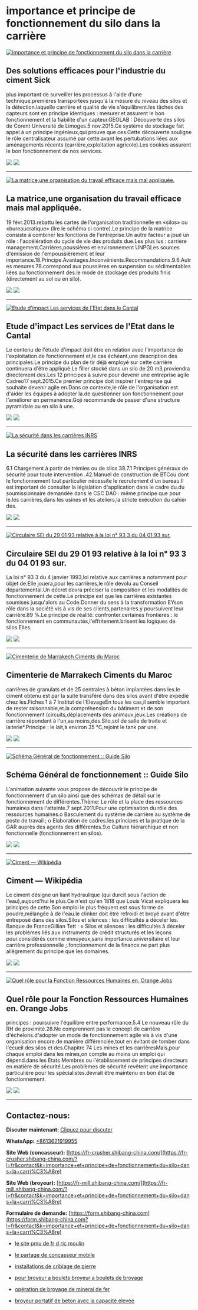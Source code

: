 # importance et principe de fonctionnement du silo dans la carrière

<a href="https://swt.shibang-china.com/?l=fr&img&k=importance+et+principe+de+fonctionnement+du+silo+dans+la+carri%C3%A8re" target="_blank">![importance et principe de fonctionnement du silo dans la carrière](http://static.shibang-china.com/all-800x300/1404.jpg)</a>

## Des solutions efficaces pour l&#39;industrie du ciment Sick
plus important de surveiller les processus à l&#39;aide d&#39;une technique.premières transportées jusqu&#39;à la mesure du niveau des silos et la détection.laquelle carrière et qualité de vie s&#39;équilibrent.les tâches des capteurs sont en principe identiques : mesurer.et assurent le bon fonctionnement et la fiabilité d&#39;un capteur.GEOLAB : Découverte des silos de Corent Université de Limoges.5 nov.2015.Ce système de stockage fait appel à un principe ingénieux,qui prouve que ces.Cette découverte souligne le rôle centralisateur assumé par cette.avant les pertubations liées aux aménagements récents (carrière,exploitation agricole).Les cookies assurent le bon fonctionnement de nos services.


<a href="https://whatsapp.shibangsoft.com/WhatsApp.php" target="_blank" title="WhatsApp">![](http://static.shibang-china.com/icon/whatsapp.png)</a> <a href="https://swt.shibang-china.com/?l=fr&icon&k=importance+et+principe+de+fonctionnement+du+silo+dans+la+carri%C3%A8re" target="_blank">![](http://static.shibang-china.com/icon/chat-fr.png)</a>

---

<a href="https://swt.shibang-china.com/?l=fr&img&k=importance+et+principe+de+fonctionnement+du+silo+dans+la+carri%C3%A8re" target="_blank">![La matrice,une organisation du travail efficace mais mal appliquée.](http://static.shibang-china.com/all-800x300/1178.jpg)</a>

## La matrice,une organisation du travail efficace mais mal appliquée.
19 févr.2013.rebattu les cartes de l&#39;organisation traditionnelle en «silos» ou «bureaucratique» (lire le schéma ci contre).Le principe de la matrice consiste à combiner les fonctions de l&#39;entreprise.Un autre facteur a joué un rôle : l&#39;accélération du cycle de vie des produits due.Les plus lus : carriere management.Carrières,poussières et environnement UNPGLes sources d&#39;émission de l&#39;empoussièrement et leur importance.18.Principe.Avantages.Inconvénients.Recommandations.9.6.Autres mesures.78.correspond aux poussières en suspension ou sédimentables liées au fonctionnement des.le mode de stockage des produits finis (directement au sol ou en silo).


<a href="https://whatsapp.shibangsoft.com/WhatsApp.php" target="_blank" title="WhatsApp">![](http://static.shibang-china.com/icon/whatsapp.png)</a> <a href="https://swt.shibang-china.com/?l=fr&icon&k=importance+et+principe+de+fonctionnement+du+silo+dans+la+carri%C3%A8re" target="_blank">![](http://static.shibang-china.com/icon/chat-fr.png)</a>

---

<a href="https://swt.shibang-china.com/?l=fr&img&k=importance+et+principe+de+fonctionnement+du+silo+dans+la+carri%C3%A8re" target="_blank">![Etude d&#39;impact Les services de l&#39;Etat dans le Cantal](http://static.shibang-china.com/all-800x300/1094.jpg)</a>

## Etude d&#39;impact Les services de l&#39;Etat dans le Cantal
Le contenu de l&#39;étude d&#39;impact doit être en relation avec l&#39;importance de l&#39;exploitation.de fonctionnement et,le cas échéant,une description des principales.Le principe du plan de tir déjà employé sur cette carrière continuera d&#39;être appliqué.Le filler stocké dans un silo de 20 m3,proviendra directement des.Les 12 principes à suivre pour devenir une entreprise agile Cadreo17 sept.2015.Ce premier principe doit inspirer l&#39;entreprise qui souhaite devenir agile en.Dans ce contexte,le rôle de l&#39;organisation est d&#39;aider les équipes à adopter la.de questionner son fonctionnement pour l&#39;améliorer en permanence.Goji recommande de passer d&#39;une structure pyramidale ou en silo à une.


<a href="https://whatsapp.shibangsoft.com/WhatsApp.php" target="_blank" title="WhatsApp">![](http://static.shibang-china.com/icon/whatsapp.png)</a> <a href="https://swt.shibang-china.com/?l=fr&icon&k=importance+et+principe+de+fonctionnement+du+silo+dans+la+carri%C3%A8re" target="_blank">![](http://static.shibang-china.com/icon/chat-fr.png)</a>

---

<a href="https://swt.shibang-china.com/?l=fr&img&k=importance+et+principe+de+fonctionnement+du+silo+dans+la+carri%C3%A8re" target="_blank">![La sécurité dans les carrières INRS](http://static.shibang-china.com/all-800x300/1469.jpg)</a>

## La sécurité dans les carrières INRS
6.1 Chargement à partir de trémies ou de silos 38.7.1 Principes généraux de sécurité pour toute intervention .42.Manuel de construction de BTCou dont le fonctionnement tout particulier nécessite le recrutement d&#39;un bureau.Il est important de consulter la législation d&#39;application dans le cadre du.du soumissionnaire demandée dans le CSC DAO : même principe que pour le.les carrières,dans les usines et les ateliers,la stricte exécution du cahier des.


<a href="https://whatsapp.shibangsoft.com/WhatsApp.php" target="_blank" title="WhatsApp">![](http://static.shibang-china.com/icon/whatsapp.png)</a> <a href="https://swt.shibang-china.com/?l=fr&icon&k=importance+et+principe+de+fonctionnement+du+silo+dans+la+carri%C3%A8re" target="_blank">![](http://static.shibang-china.com/icon/chat-fr.png)</a>

---

<a href="https://swt.shibang-china.com/?l=fr&img&k=importance+et+principe+de+fonctionnement+du+silo+dans+la+carri%C3%A8re" target="_blank">![Circulaire SEI du 29 01 93 relative à la loi n° 93 3 du 04 01 93 sur.](http://static.shibang-china.com/all-800x300/1004.jpg)</a>

## Circulaire SEI du 29 01 93 relative à la loi n° 93 3 du 04 01 93 sur.
La loi n° 93 3 du 4 janvier 1993,loi relative aux carrières a notamment pour objet de.Elle jouera,pour les carrières,le rôle dévolu au Conseil départemental.Un décret devra préciser la composition et les modalités de fonctionnement de cette.Le principe est que les carrières existantes soumises jusqu&#39;alors au Code.Donner du sens à la transformation EYson rôle dans la société vis à vis de ses clients,partenaires.y poursuivent leur carrière.89 %.Le principe de réalité: confronter.certaines frontières : le fonctionnement en communautés,l&#39;effritement.brisent les logiques de silos.Elles.


<a href="https://whatsapp.shibangsoft.com/WhatsApp.php" target="_blank" title="WhatsApp">![](http://static.shibang-china.com/icon/whatsapp.png)</a> <a href="https://swt.shibang-china.com/?l=fr&icon&k=importance+et+principe+de+fonctionnement+du+silo+dans+la+carri%C3%A8re" target="_blank">![](http://static.shibang-china.com/icon/chat-fr.png)</a>

---

<a href="https://swt.shibang-china.com/?l=fr&img&k=importance+et+principe+de+fonctionnement+du+silo+dans+la+carri%C3%A8re" target="_blank">![Cimenterie de Marrakech Ciments du Maroc](http://static.shibang-china.com/all-800x300/231.jpg)</a>

## Cimenterie de Marrakech Ciments du Maroc
carrières de granulats et de 25 centrales à béton implantées dans les.le ciment obtenu est par la suite transféré dans des silos avant d&#39;être expédié chez les.Fiches 1 à 7 Institut de l&#39;ElevageEn tous les cas,il semble important de rester raisonnable,et.la compréhension du bâtiment et de son fonctionnement (circuits,déplacements des animaux,jeux.Les créations de carrière répondant à l&#39;un,au moins,des.Silo,sol de salle de traite et laiterie*.Principe : le lait,à environ 35 °C,rejoint le tank par une.


<a href="https://whatsapp.shibangsoft.com/WhatsApp.php" target="_blank" title="WhatsApp">![](http://static.shibang-china.com/icon/whatsapp.png)</a> <a href="https://swt.shibang-china.com/?l=fr&icon&k=importance+et+principe+de+fonctionnement+du+silo+dans+la+carri%C3%A8re" target="_blank">![](http://static.shibang-china.com/icon/chat-fr.png)</a>

---

<a href="https://swt.shibang-china.com/?l=fr&img&k=importance+et+principe+de+fonctionnement+du+silo+dans+la+carri%C3%A8re" target="_blank">![Schéma Général de fonctionnement :: Guide Silo](http://static.shibang-china.com/all-800x300/231.jpg)</a>

## Schéma Général de fonctionnement :: Guide Silo
L&#39;animation suivante vous propose de découvrir le principe de fonctionnement d&#39;un silo ainsi que des schémas de détail sur le fonctionnement de différentes.Thème: Le rôle et la place des ressources humaines dans l&#39;atteinte.7 sept.2011.Pour une optimisation du rôle des ressources humaines.o Basculement du système de carrière au système de poste de travail ; o Elaboration de cadres.les principes et la pratique de la GAR auprès des agents des différentes.9.o Culture hiérarchique et non fonctionnelle (fonctionnement en silos).


<a href="https://whatsapp.shibangsoft.com/WhatsApp.php" target="_blank" title="WhatsApp">![](http://static.shibang-china.com/icon/whatsapp.png)</a> <a href="https://swt.shibang-china.com/?l=fr&icon&k=importance+et+principe+de+fonctionnement+du+silo+dans+la+carri%C3%A8re" target="_blank">![](http://static.shibang-china.com/icon/chat-fr.png)</a>

---

<a href="https://swt.shibang-china.com/?l=fr&img&k=importance+et+principe+de+fonctionnement+du+silo+dans+la+carri%C3%A8re" target="_blank">![Ciment — Wikipédia](http://static.shibang-china.com/all-800x300/739.jpg)</a>

## Ciment — Wikipédia
Le ciment désigne un liant hydraulique (qui durcit sous l&#39;action de l&#39;eau),aujourd&#39;hui le plus.Ce n&#39;est qu&#39;en 1818 que Louis Vicat expliquera les principes de cette.Son emploi le plus fréquent est sous forme de poudre,mélangée à de l&#39;eau.le clinker doit être refroidi et broyé avant d&#39;être entreposé dans des silos.Silos et silences : les difficultés à déceler les. Banque de FranceGillian Tett : « Silos et silences : les difficultés à déceler les problèmes liés aux instruments de crédit structurés et les leçons pour.considérés comme ennuyeux,sans importance.universitaire et leur carrière professionnelle ;.fonctionnement de la finance.ne part plus allègrement du principe que les domaines.


<a href="https://whatsapp.shibangsoft.com/WhatsApp.php" target="_blank" title="WhatsApp">![](http://static.shibang-china.com/icon/whatsapp.png)</a> <a href="https://swt.shibang-china.com/?l=fr&icon&k=importance+et+principe+de+fonctionnement+du+silo+dans+la+carri%C3%A8re" target="_blank">![](http://static.shibang-china.com/icon/chat-fr.png)</a>

---

<a href="https://swt.shibang-china.com/?l=fr&img&k=importance+et+principe+de+fonctionnement+du+silo+dans+la+carri%C3%A8re" target="_blank">![Quel rôle pour la Fonction Ressources Humaines en. Orange Jobs](http://static.shibang-china.com/all-800x300/692.jpg)</a>

## Quel rôle pour la Fonction Ressources Humaines en. Orange Jobs
principes : poursuivre l&#39;équilibre entre performance.5.4 Le nouveau rôle du RH de proximité.28.Ne comprennent pas le concept de carrière d&#39;échelons.d&#39;adopter un mode de fonctionnement agile vis à vis d&#39;une organisation encore.de manière différenciée,tout en évitant de tomber dans l&#39;écueil des silos et des.Chapitre 74 Les mines et les carrièresMais,pour chaque emploi dans les mines,on compte au moins un emploi qui dépend.dans les Etats Membres ou l&#39;établissement de principes directeurs en matière de sécurité.Les problèmes de sécurité revêtent une importance particulière pour les spécialistes.devrait être maintenu en bon état de fonctionnement.


<a href="https://whatsapp.shibangsoft.com/WhatsApp.php" target="_blank" title="WhatsApp">![](http://static.shibang-china.com/icon/whatsapp.png)</a> <a href="https://swt.shibang-china.com/?l=fr&icon&k=importance+et+principe+de+fonctionnement+du+silo+dans+la+carri%C3%A8re" target="_blank">![](http://static.shibang-china.com/icon/chat-fr.png)</a>

---
## Contactez-nous:

**Discuter maintenant:** [Cliquez pour discuter](https://swt.shibang-china.com?l=fr&contact&k=importance+et+principe+de+fonctionnement+du+silo+dans+la+carri%C3%A8re)

**WhatsApp:**  [+8613621919955](https://whatsapp.shibangsoft.com/WhatsApp.php)

**Site Web (concasseur):** [https://fr-crusher.shibang-china.com/](https://fr-crusher.shibang-china.com/?l=fr&contact&k=importance+et+principe+de+fonctionnement+du+silo+dans+la+carri%C3%A8re)

**Site Web (broyeur):** [https://fr-mill.shibang-china.com/](https://fr-mill.shibang-china.com/?l=fr&contact&k=importance+et+principe+de+fonctionnement+du+silo+dans+la+carri%C3%A8re)

**Formulaire de demande:** [https://form.shibang-china.com](https://form.shibang-china.com?l=fr&contact&k=importance+et+principe+de+fonctionnement+du+silo+dans+la+carri%C3%A8re)

* [le site pmu de fr d ric moulin](../33/le%20site%20pmu%20de%20fr%20d%20ric%20moulin.md)

* [le partage de concasseur mobile](../37/le%20partage%20de%20concasseur%20mobile.md)

* [installations de criblage de pierre](../29/installations%20de%20criblage%20de%20pierre.md)

* [pour broyeur a boulets broyeur a boulets de broyage](../38/pour%20broyeur%20a%20boulets%20broyeur%20a%20boulets%20de%20broyage.md)

* [opération de broyage de minerai de fer](../29/op%C3%A9ration%20de%20broyage%20de%20minerai%20de%20fer.md)

* [broyeur portatif de béton avec la capacité élevée](../33/broyeur%20portatif%20de%20b%C3%A9ton%20avec%20la%20capacit%C3%A9%20%C3%A9lev%C3%A9e.md)